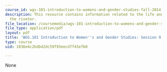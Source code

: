 ```yaml
---
course_id: wgs-101-introduction-to-womens-and-gender-studies-fall-2014
description: This resource contains information related to the life and times of rosie
  the riveter.
file_location: /coursemedia/wgs-101-introduction-to-womens-and-gender-studies-fall-2014/1036e4c2bdb42dc59f93eecd7f43efb0_MITWGS_101F14_Sess9.pdf
file_type: application/pdf
layout: pdf
title: 'WGS.101 Introduction to Women''s and Gender Studies: Session 9 Lecture Outline'
type: course
uid: 1036e4c2bdb42dc59f93eecd7f43efb0

---
```

None